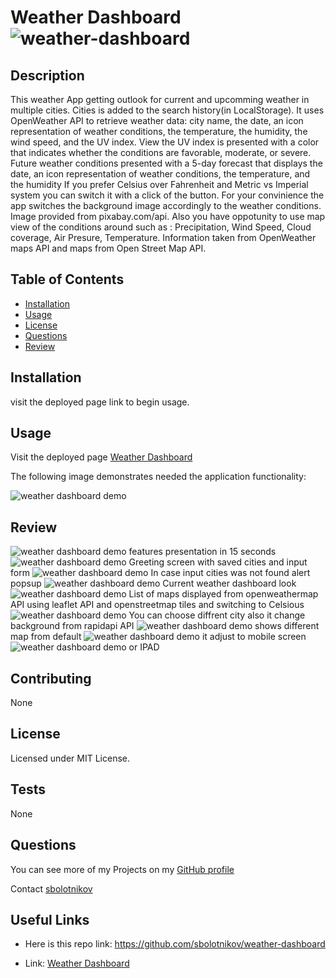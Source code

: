 # Weather Dashboard ![weather-dashboard](https://img.shields.io/github/license/sbolotnikov/weather-dashboard)
## Description 
This weather App getting outlook for  current and upcomming weather in multiple cities. Cities is added to the search history(in LocalStorage). 
It uses OpenWeather API to retrieve weather data: city name, the date, an icon representation of weather conditions, the temperature, the humidity, the wind speed, and the UV index.
View the UV index is presented with a color that indicates whether the conditions are favorable, moderate, or severe.
Future weather conditions presented with a 5-day forecast that displays the date, an icon representation of weather conditions, the temperature, and the humidity
If you prefer Celsius over Fahrenheit and Metric vs Imperial system you can switch it with a click of the button.
For your convinience the app switches the background image accordingly to the weather conditions. Image provided from pixabay.com/api. 
Also you have oppotunity to use map view of the conditions around such as : Precipitation, Wind Speed, Cloud coverage, Air Presure, Temperature.
Information taken from OpenWeather maps API and maps from Open Street Map API.

## Table of Contents
* [Installation](#installation)
* [Usage](#usage)
* [License](#license)
* [Questions](#questions)
* [Review](#review)
## Installation 
visit the deployed page link to begin usage.
## Usage 
Visit the deployed page [Weather Dashboard](https://sbolotnikov.github.io/weather-dashboard)

The following image demonstrates needed the application functionality:

![weather dashboard demo](/assets/06-server-side-apis-demo.png)

## Review
![weather dashboard demo](/assets/presentation.gif)
features presentation in 15 seconds
![weather dashboard demo](/assets/1-Start-screen.png)
Greeting screen with saved cities and input form
![weather dashboard demo](/assets/2-alert-on-wrong-input.png)
In case input cities was not found alert popsup 
![weather dashboard demo](/assets/3-current-dashboard-with-background.png)
Current weather dashboard look
![weather dashboard demo](/assets/4-list-of-maps-used-switchto-Celsious.png)
List of maps displayed from openweathermap API using leaflet API and openstreetmap tiles and switching to Celsious
![weather dashboard demo](/assets/5-diffrent-city-click.png)
You can choose diffrent city also it change background from rapidapi API
![weather dashboard demo](/assets/6-temperature-layer-map&forecast.png)
shows different map from default
![weather dashboard demo](/assets/7-mobile-look.png)
it adjust to mobile screen
![weather dashboard demo](/assets/8-iPAD-look.png)
or IPAD


## Contributing 
 None 
## License 
 Licensed under MIT License. 
## Tests 
 None
## Questions 
 You can see more of my Projects on my [GitHub profile](https://github.com/sbolotnikov) 

 Contact [sbolotnikov](mailto:sbolotnikov@gmail.com) 
## Useful Links 
  * Here is this repo link: https://github.com/sbolotnikov/weather-dashboard
 
  * Link: [Weather Dashboard](https://sbolotnikov.github.io/weather-dashboard)